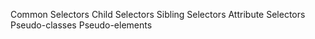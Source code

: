 Common Selectors
Child Selectors
Sibling Selectors
Attribute Selectors
Pseudo-classes
Pseudo-elements
